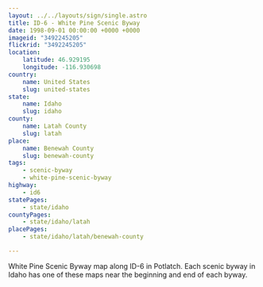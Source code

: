 ```yaml
---
layout: ../../layouts/sign/single.astro
title: ID-6 - White Pine Scenic Byway
date: 1998-09-01 00:00:00 +0000 +0000
imageid: "3492245205"
flickrid: "3492245205"
location:
    latitude: 46.929195
    longitude: -116.930698
country:
    name: United States
    slug: united-states
state:
    name: Idaho
    slug: idaho
county:
    name: Latah County
    slug: latah
place:
    name: Benewah County
    slug: benewah-county
tags:
    - scenic-byway
    - white-pine-scenic-byway
highway:
    - id6
statePages:
    - state/idaho
countyPages:
    - state/idaho/latah
placePages:
    - state/idaho/latah/benewah-county

---
```

White Pine Scenic Byway map along ID-6 in Potlatch.  Each scenic byway in Idaho has one of these maps near the beginning and end of each byway.